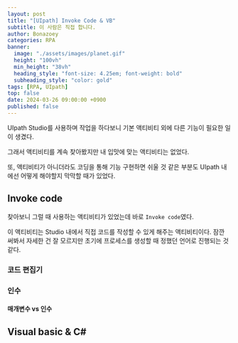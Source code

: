 ```yaml
---
layout: post
title: "[UIpath] Invoke Code & VB"
subtitle: 이 사람은 직접 합니다.
author: Bonazoey
categories: RPA
banner:
  image: "./assets/images/planet.gif"
  height: "100vh"
  min_height: "38vh"
  heading_style: "font-size: 4.25em; font-weight: bold"
  subheading_style: "color: gold"
tags: [RPA, UIpath]
top: false
date: 2024-03-26 09:00:00 +0900
published: false
---
```


UIpath Studio를 사용하며 작업을 하다보니 기본 액티비티 외에 다른 기능이 필요한 일이 생겼다.

그래서 액티비티를 계속 찾아봤지만 내 입맛에 맞는 액티비티는 없었다.

또, 액티비티가 아니더라도 코딩을 통해 기능 구현하면 쉬울 것 같은 부분도 UIpath 내에선 어떻게 해야할지 막막할 때가 있었다.

## Invoke code

찾아보니 그럴 때 사용하는 액티비티가 있었는데 바로 `Invoke code`였다.

이 액티비티는 Studio 내에서 직접 코드를 작성할 수 있게 해주는 액티비티이다. 잠깐 써봐서 자세한 건 잘 모르지만 초기에 프로세스를 생성할 때 정했던 언어로 진행되는 것 같다.


### 코드 편집기

### 인수

#### 매개변수 vs 인수

## Visual basic & C#

